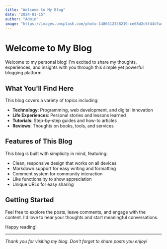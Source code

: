 ```yaml
---
title: "Welcome to My Blog"
date: "2024-01-15"
author: "Admin"
image: "https://images.unsplash.com/photo-1486312338219-ce68d2c6f44d?w=800&h=400&fit=crop"
---
```


# Welcome to My Blog

Welcome to my personal blog! I'm excited to share my thoughts, experiences, and insights with you through this simple yet powerful blogging platform.

## What You'll Find Here

This blog covers a variety of topics including:

- **Technology**: Programming, web development, and digital innovation
- **Life Experiences**: Personal stories and lessons learned
- **Tutorials**: Step-by-step guides and how-to articles
- **Reviews**: Thoughts on books, tools, and services

## Features of This Blog

This blog is built with simplicity in mind, featuring:

- Clean, responsive design that works on all devices
- Markdown support for easy writing and formatting
- Comment system for community interaction
- Like functionality to show appreciation
- Unique URLs for easy sharing

## Getting Started

Feel free to explore the posts, leave comments, and engage with the content. I'd love to hear your thoughts and start meaningful conversations.

Happy reading!

---

*Thank you for visiting my blog. Don't forget to share posts you enjoy!*
